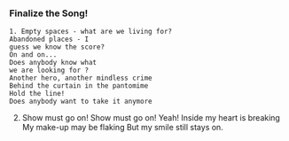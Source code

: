 ### Finalize the Song!
```
1. Empty spaces - what are we living for?
Abandoned places - I
guess we know the score?
On and on...
Does anybody know what
we are looking for ?
Another hero, another mindless crime
Behind the curtain in the pantomime
Hold the line!
Does anybody want to take it anymore
```
2. Show must go on!
Show must go on! Yeah!
Inside my heart is breaking
My make-up may be flaking
But my smile still stays on.
